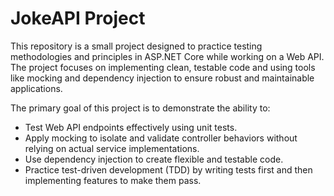 # JokeAPI Project

This repository is a small project designed to practice testing methodologies and principles in ASP.NET Core while working on a Web API.
The project focuses on implementing clean, testable code and using tools like mocking and dependency injection to ensure robust and maintainable applications.

The primary goal of this project is to demonstrate the ability to:

- Test Web API endpoints effectively using unit tests.
- Apply mocking to isolate and validate controller behaviors without relying on actual service implementations.
- Use dependency injection to create flexible and testable code.
- Practice test-driven development (TDD) by writing tests first and then implementing features to make them pass.
